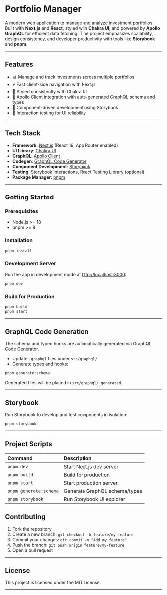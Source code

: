 # Portfolio Manager

A modern web application to manage and analyze investment portfolios. Built with **Next.js** and **React**, styled with **Chakra UI**, and powered by **Apollo GraphQL** for efficient data fetching. T
he project emphasizes scalability, design consistency, and developer productivity with tools like **Storybook** and **pnpm**.

***

## Features

- 📊 Manage and track investments across multiple portfolios
- ⚡ Fast client-side navigation with Next.js
- 🎨 Styled consistently with Chakra UI
- 🔗 Apollo Client integration with auto-generated GraphQL schema and types
- 🧩 Component-driven development using Storybook
- 🧪 Interaction testing for UI reliability

***

## Tech Stack

- **Framework**: [Next.js](https://nextjs.org/) (React 19, App Router enabled)
- **UI Library**: [Chakra UI](https://chakra-ui.com/)
- **GraphQL**: [Apollo Client](https://www.apollographql.com/docs/react/)
- **Codegen**: [GraphQL Code Generator](https://www.graphql-code-generator.com/)
- **Component Development**: [Storybook](https://storybook.js.org/)
- **Testing**: Storybook Interactions, React Testing Library (optional)
- **Package Manager**: [pnpm](https://pnpm.io/)

***

## Getting Started

### Prerequisites

- Node.js >= 18
- pnpm >= 8


### Installation

```bash
pnpm install
```


### Development Server

Run the app in development mode at [http://localhost:3000](http://localhost:3000):

```bash
pnpm dev
```


### Build for Production

```bash
pnpm build
pnpm start
```


***

## GraphQL Code Generation

The schema and typed hooks are automatically generated via GraphQL Code Generator.

- Update `.graphql` files under `src/graphql/`
- Generate types and hooks:

```bash
pnpm generate:schema
```

Generated files will be placed in `src/graphql/_generated`.

***

## Storybook

Run Storybook to develop and test components in isolation:

```bash
pnpm storybook
```


***

## Project Scripts

| Command | Description |
| :-- | :-- |
| `pnpm dev` | Start Next.js dev server |
| `pnpm build` | Build for production |
| `pnpm start` | Start production server |
| `pnpm generate:schema` | Generate GraphQL schema/types |
| `pnpm storybook` | Run Storybook UI explorer |


## Contributing

1. Fork the repository
2. Create a new branch: `git checkout -b feature/my-feature`
3. Commit your changes: `git commit -m "Add my feature"`
4. Push the branch: `git push origin feature/my-feature`
5. Open a pull request

***

## License

This project is licensed under the MIT License.

***

